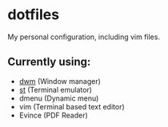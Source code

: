 # dotfiles
My personal configuration, including vim files.

## Currently using:
* [dwm](https://github.com/MurBad/dwm) (Window manager)
* [st](https://github.com/MurBad/st) (Terminal emulator)
* dmenu (Dynamic menu)
* vim (Terminal based text editor)
* Evince (PDF Reader)
